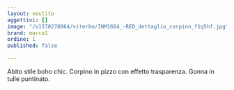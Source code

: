 ```yaml
---
layout: vestito
aggettivi: []
image: "/v1570278064/viterbo/INM1664_-RED_dettaglio_corpino_f1q5hf.jpg"
brand: marca1
ordine: 1
published: false

---
```

Abito stile boho chic. Corpino in pizzo con effetto trasparenza. Gonna in tulle puntinato.